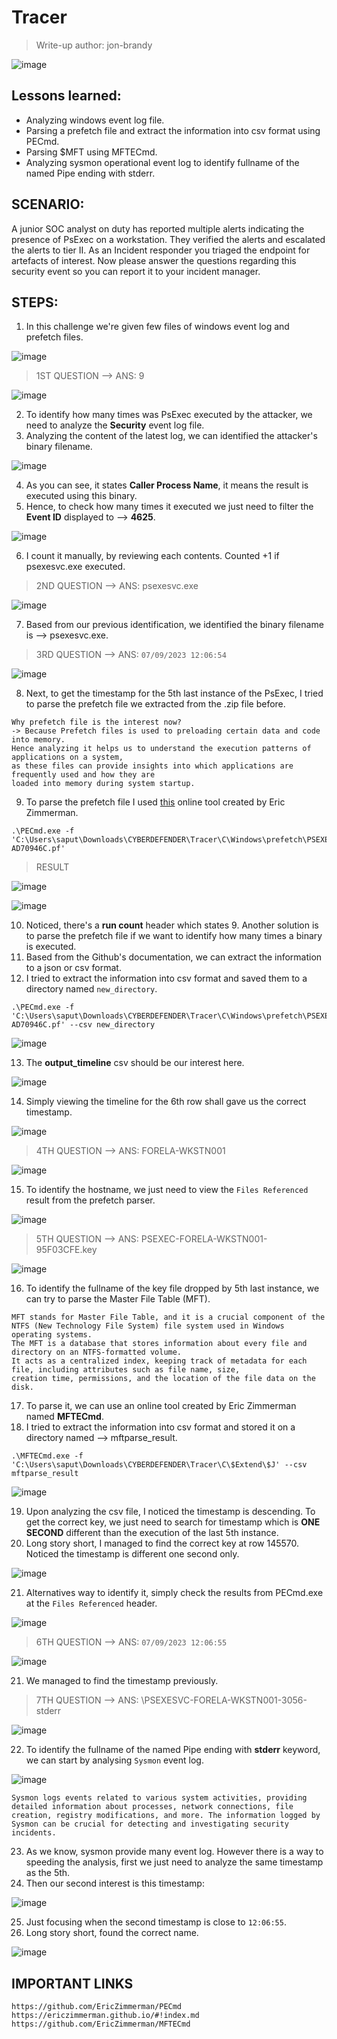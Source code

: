 # Tracer
> Write-up author: jon-brandy

![image](https://github.com/jon-brandy/hackthebox/assets/70703371/6a82121a-8a9f-4c90-8b4d-d8e12adaf889)


## Lessons learned:
- Analyzing windows event log file.
- Parsing a prefetch file and extract the information into csv format using PECmd.
- Parsing $MFT using MFTECmd.
- Analyzing sysmon operational event log to identify fullname of the named Pipe ending with stderr.

## SCENARIO:
A junior SOC analyst on duty has reported multiple alerts indicating the presence of PsExec on a workstation.
They verified the alerts and escalated the alerts to tier II. As an Incident responder you triaged the endpoint for artefacts of interest.
Now please answer the questions regarding this security event so you can report it to your incident manager.

## STEPS:
1. In this challenge we're given few files of windows event log and prefetch files.

![image](https://github.com/jon-brandy/hackthebox/assets/70703371/41106a98-cdf9-4eaa-b2d6-0999af903523)


> 1ST QUESTION --> ANS: 9

![image](https://github.com/jon-brandy/hackthebox/assets/70703371/e9ab6274-0181-4426-ba61-8cf85ecff92c)


2. To identify how many times was PsExec executed by the attacker, we need to analyze the **Security** event log file.
3. Analyzing the content of the latest log, we can identified the attacker's binary filename.

![image](https://github.com/jon-brandy/hackthebox/assets/70703371/3aef0425-ecfd-4bc4-baa9-3aa341b907ed)


4. As you can see, it states **Caller Process Name**, it means the result is executed using this binary.
5. Hence, to check how many times it executed we just need to filter the **Event ID** displayed to --> **4625**.

![image](https://github.com/jon-brandy/hackthebox/assets/70703371/eebf76f1-8077-4466-b241-e4e838c7a056)


6. I count it manually, by reviewing each contents. Counted +1 if psexesvc.exe executed.

> 2ND QUESTION --> ANS: psexesvc.exe

![image](https://github.com/jon-brandy/hackthebox/assets/70703371/73d2c743-4d79-426c-abb1-25899b40faca)


7. Based from our previous identification, we identified the binary filename is --> psexesvc.exe.

> 3RD QUESTION --> ANS: `07/09/2023 12:06:54`

![image](https://github.com/jon-brandy/hackthebox/assets/70703371/434c9c70-fa2c-4d25-802b-bb2bd5a1a8b2)


8. Next, to get the timestamp for the 5th last instance of the PsExec, I tried to parse the prefetch file we extracted from the .zip file before.

```
Why prefetch file is the interest now?
-> Because Prefetch files is used to preloading certain data and code into memory.
Hence analyzing it helps us to understand the execution patterns of applications on a system,
as these files can provide insights into which applications are frequently used and how they are
loaded into memory during system startup.
```

9. To parse the prefetch file I used [this](https://github.com/EricZimmerman/PECmd) online tool created by Eric Zimmerman.

```
.\PECmd.exe -f 'C:\Users\saput\Downloads\CYBERDEFENDER\Tracer\C\Windows\prefetch\PSEXESVC.EXE-AD70946C.pf'
```

> RESULT

![image](https://github.com/jon-brandy/hackthebox/assets/70703371/0e84482e-1a98-4810-8d6e-31b096aa8fa6)


![image](https://github.com/jon-brandy/hackthebox/assets/70703371/ab7bb046-6144-435d-9acd-5831d8747dc7)


10. Noticed, there's a **run count** header which states 9. Another solution is to parse the prefetch file if we want to identify how many times a binary is executed.
11. Based from the Github's documentation, we can extract the information to a json or csv format.
12. I tried to extract the information into csv format and saved them to a directory named `new_directory`.

```
.\PECmd.exe -f 'C:\Users\saput\Downloads\CYBERDEFENDER\Tracer\C\Windows\prefetch\PSEXESVC.EXE-AD70946C.pf' --csv new_directory
```

![image](https://github.com/jon-brandy/hackthebox/assets/70703371/86cac15e-0320-4332-b4b9-cf0770898974)


13. The **output_timeline** csv should be our interest here.

![image](https://github.com/jon-brandy/hackthebox/assets/70703371/fc20aae3-6aa1-4d24-85c7-a576ca6f174b)


14. Simply viewing the timeline for the 6th row shall gave us the correct timestamp.

![image](https://github.com/jon-brandy/hackthebox/assets/70703371/f21f846b-d31b-455b-8eb0-64575173704e)


> 4TH QUESTION --> ANS: FORELA-WKSTN001

![image](https://github.com/jon-brandy/hackthebox/assets/70703371/dcf41fa7-96ef-4a73-ac31-d3345953e04b)


15. To identify the hostname, we just need to view the `Files Referenced` result from the prefetch parser.

![image](https://github.com/jon-brandy/hackthebox/assets/70703371/6afb92ba-901d-4054-87c3-63b9d24dfafe)


> 5TH QUESTION --> ANS: PSEXEC-FORELA-WKSTN001-95F03CFE.key


![image](https://github.com/jon-brandy/hackthebox/assets/70703371/b21dc320-cf6b-4761-aa1f-e063478c116f)


16. To identify the fullname of the key file dropped by 5th last instance, we can try to parse the Master File Table (MFT).

```
MFT stands for Master File Table, and it is a crucial component of the NTFS (New Technology File System) file system used in Windows operating systems.
The MFT is a database that stores information about every file and directory on an NTFS-formatted volume.
It acts as a centralized index, keeping track of metadata for each file, including attributes such as file name, size,
creation time, permissions, and the location of the file data on the disk.
```

17. To parse it, we can use an online tool created by Eric Zimmerman named **MFTECmd**.
18. I tried to extract the information into csv format and stored it on a directory named --> mftparse_result.

```
.\MFTECmd.exe -f 'C:\Users\saput\Downloads\CYBERDEFENDER\Tracer\C\$Extend\$J' --csv mftparse_result
```

![image](https://github.com/jon-brandy/hackthebox/assets/70703371/bf4f5e53-26a0-4e07-9985-c9901f89aaa7)


19. Upon analyzing the csv file, I noticed the timestamp is descending. To get the correct key, we just need to search for timestamp which is **ONE SECOND** different than the execution of the last 5th instance.
20. Long story short, I managed to find the correct key at row 145570. Noticed the timestamp is different one second only.

![image](https://github.com/jon-brandy/hackthebox/assets/70703371/2ce7de9f-ba0e-43a7-a7e2-de00290dcb80)


21. Alternatives way to identify it, simply check the results from PECmd.exe at the `Files Referenced` header.

![image](https://github.com/jon-brandy/hackthebox/assets/70703371/8d81dc7b-cf80-4f8e-8ed6-15be218b0ea5)


> 6TH QUESTION --> ANS: `07/09/2023 12:06:55`

![image](https://github.com/jon-brandy/hackthebox/assets/70703371/5554716f-12c1-4546-b9b1-1aa1838027ec)


21. We managed to find the timestamp previously.

> 7TH QUESTION --> ANS: \PSEXESVC-FORELA-WKSTN001-3056-stderr

![image](https://github.com/jon-brandy/hackthebox/assets/70703371/0406686d-fdd5-4d64-83c5-a3b8c2fcceab)


22. To identify the fullname of the named Pipe ending with **stderr** keyword, we can start by analysing `Sysmon` event log.

![image](https://github.com/jon-brandy/hackthebox/assets/70703371/f7e8ac91-64e4-4c86-8a25-c076dc7022cc)

```
Sysmon logs events related to various system activities, providing detailed information about processes, network connections, file creation, registry modifications, and more. The information logged by Sysmon can be crucial for detecting and investigating security incidents.
```


23. As we know, sysmon provide many event log. However there is a way to speeding the analysis, first we just need to analyze the same timestamp as the 5th.
24. Then our second interest is this timestamp:

![image](https://github.com/jon-brandy/hackthebox/assets/70703371/a7daa328-96e8-446b-b0bc-3d5d37652b3c)


25. Just focusing when the second timestamp is close to `12:06:55`.
26. Long story short, found the correct name.

![image](https://github.com/jon-brandy/hackthebox/assets/70703371/ff189064-a491-44e4-a66e-fa410a077a2e)


## IMPORTANT LINKS

```
https://github.com/EricZimmerman/PECmd
https://ericzimmerman.github.io/#!index.md
https://github.com/EricZimmerman/MFTECmd
```


